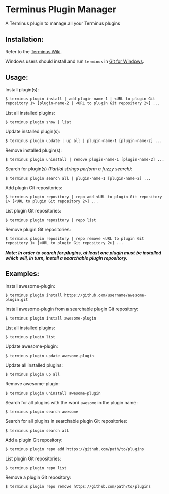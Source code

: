 # Terminus Plugin Manager

A Terminus plugin to manage all your Terminus plugins

## Installation:

Refer to the [Terminus Wiki](https://github.com/pantheon-systems/terminus/wiki/Plugins).

Windows users should install and run `terminus` in [Git for Windows](https://git-for-windows.github.io/).

## Usage:
Install plugin(s):
```
$ terminus plugin install | add plugin-name-1 | <URL to plugin Git repository 1> [plugin-name-2 | <URL to plugin Git repository 2>] ...
```
List all installed plugins:
```
$ terminus plugin show | list
```
Update installed plugin(s):
```
$ terminus plugin update | up all | plugin-name-1 [plugin-name-2] ...
```
Remove installed plugin(s):
```
$ terminus plugin uninstall | remove plugin-name-1 [plugin-name-2] ...
```
Search for plugin(s) *(Partial strings perform a fuzzy search)*:
```
$ terminus plugin search all | plugin-name-1 [plugin-name-2] ...
```
Add plugin Git repositories:
```
$ terminus plugin repository | repo add <URL to plugin Git repository 1> [<URL to plugin Git repository 2>] ...
```
List plugin Git repositories:
```
$ terminus plugin repository | repo list
```
Remove plugin Git repositories:
```
$ terminus plugin repository | repo remove <URL to plugin Git repository 1> [<URL to plugin Git repository 2>] ...
```

**_Note: In order to search for plugins, at least one plugin must be installed which will, in turn, install a searchable plugin repository._**

## Examples:
Install awesome-plugin:
```
$ terminus plugin install https://github.com/username/awesome-plugin.git
```
Install awesome-plugin from a searchable plugin Git repository:
```
$ terminus plugin install awesome-plugin
```
List all installed plugins:
```
$ terminus plugin list
```
Update awesome-plugin:
```
$ terminus plugin update awesome-plugin
```
Update all installed plugins:
```
$ terminus plugin up all
```
Remove awesome-plugin:
```
$ terminus plugin uninstall awesome-plugin
```
Search for all plugins with the word `awesome` in the plugin name:
```
$ terminus plugin search awesome
```
Search for all plugins in searchable plugin Git repositories:
```
$ terminus plugin search all
```
Add a plugin Git repository:
```
$ terminus plugin repo add https://github.com/path/to/plugins
```
List plugin Git repositories:
```
$ terminus plugin repo list
```
Remove a plugin Git repository:
```
$ terminus plugin repo remove https://github.com/path/to/plugins
```
